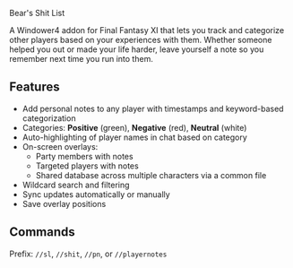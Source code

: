 Bear's Shit List

A Windower4 addon for Final Fantasy XI that lets you track and categorize other players based on your experiences with them. 
Whether someone helped you out or made your life harder, leave yourself a note so you remember next time you run into them.

## Features

- Add personal notes to any player with timestamps and keyword-based categorization
- Categories: **Positive** (green), **Negative** (red), **Neutral** (white)
- Auto-highlighting of player names in chat based on category
- On-screen overlays:
  - Party members with notes
  - Targeted players with notes
  - Shared database across multiple characters via a common file
- Wildcard search and filtering
- Sync updates automatically or manually
- Save overlay positions

## Commands

Prefix: `//sl`, `//shit`, `//pn`, or `//playernotes`
